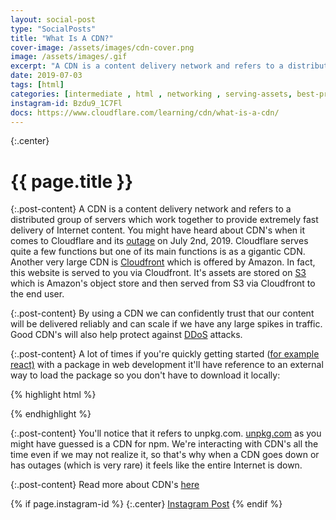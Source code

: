 ```yaml
---
layout: social-post
type: "SocialPosts"
title: "What Is A CDN?"
cover-image: /assets/images/cdn-cover.png
image: /assets/images/.gif
excerpt: "A CDN is a content delivery network and refers to a distributed group of servers which work together to provide extremely fast internet content."
date: 2019-07-03
tags: [html]
categories: [intermediate , html , networking , serving-assets, best-practices]
instagram-id: Bzdu9_1C7Fl
docs: https://www.cloudflare.com/learning/cdn/what-is-a-cdn/
---
```

{:.center}
# {{ page.title }}

{:.post-content}
A CDN is a content delivery network and refers to a distributed group of 
servers which work together to provide extremely fast delivery of Internet content. You might have heard
about CDN's when it comes to Cloudflare and its <a href="https://blog.cloudflare.com/cloudflare-outage/" target="_blank">outage</a> on 
July 2nd, 2019. Cloudflare serves quite a few functions but one of its main functions
is as a gigantic CDN. Another very large CDN is <a href="https://aws.amazon.com/cloudfront/" target="_blank">Cloudfront</a>
which is offered by Amazon. In fact, this website is served to you via
Cloudfront. It's assets are stored on <a href="https://aws.amazon.com/s3/" target="_blank">S3</a>
which is Amazon's object store and then served from S3 via Cloudfront to the end user.

{:.post-content}
By using a CDN we can confidently trust that our content will be delivered 
reliably and can scale if we have any large spikes in traffic. Good CDN's 
will also help protect against <a href="https://www.cloudflare.com/learning/ddos/what-is-a-ddos-attack/" target="_blank">DDoS</a>
attacks.

{:.post-content}
A lot of times if you're quickly getting started (<a href="https://reactjs.org/docs/add-react-to-a-website.html" target="_blank">for example react)</a> with a package in web development
it'll have reference to an external way to load the package so you don't have
to download it locally:

{% highlight html %}
<script src="https://unpkg.com/react@16/umd/react.development.js" crossorigin></script>
<script src="https://unpkg.com/react-dom@16/umd/react-dom.development.js" crossorigin></script>
{% endhighlight %}

{:.post-content}
You'll notice that it refers to unpkg.com. <a href="https://unpkg.com/" target="_blank">unpkg.com</a>
as you might have guessed is a CDN for npm. We're interacting with CDN's all
the time even if we may not realize it, so that's why when a CDN goes down
or has outages (which is very rare) it feels like the entire Internet is down.

{:.post-content}
Read more about CDN's <a href="{{page.docs}}" target="_blank">here</a>

{% if page.instagram-id %}
{:.center}
<a class="insta-link" href="https://www.instagram.com/p/{{page.instagram-id}}" target="_blank">Instagram Post</a>
{% endif %}
